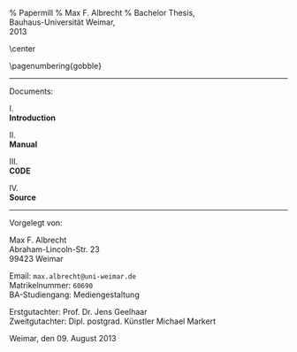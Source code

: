 % Papermill
% Max F. Albrecht
% Bachelor Thesis, \
  Bauhaus-Universität Weimar, \
  2013


<!-- print-only: -->
<!-- center the content -->
\center
<!-- don't display page numbers. from <http://tex.stackexchange.com/questions/54333/no-page-numbering> -->
\pagenumbering{gobble}

<!-- Note: centering does not word with block elements, like lists.
that means: only basic text formatting is supported!     -->



---

Documents:

I.\
**Introduction** 

II.\
**Manual** 

III.\
**C0DE** 

IV.\
**Source**


---

Vorgelegt von:

Max F. Albrecht \
Abraham-Lincoln-Str. 23 \
99423 Weimar

Email: `max.albrecht@uni-weimar.de` \
Matrikelnummer: `60690` \
BA-Studiengang: Mediengestaltung

Erstgutachter: Prof. Dr. Jens Geelhaar \
Zweitgutachter: Dipl. postgrad. Künstler Michael Markert

Weimar, den 09. August 2013
